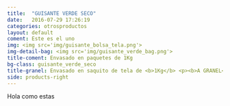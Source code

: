 ```yaml
---
title:  "GUISANTE VERDE SECO"
date:   2016-07-29 17:26:19
categories: otrosproductos
layout: default
coment: Este es el uno
img: <img src='img/guisante_bolsa_tela.png'>
img-detail-bag: <img src='img/guisante_verde_bag.png'>
title-coment: Envasado en paquetes de 1Kg
bg-class: guisante_verde_seco 
title-granel: Envasado en saquito de tela de <b>1Kg</b> <p><b>A GRANEL</b><br> Envasado en sacos de <b>10Kg y 25Kg</b> 
side: products-right
---
```


Hola como estas